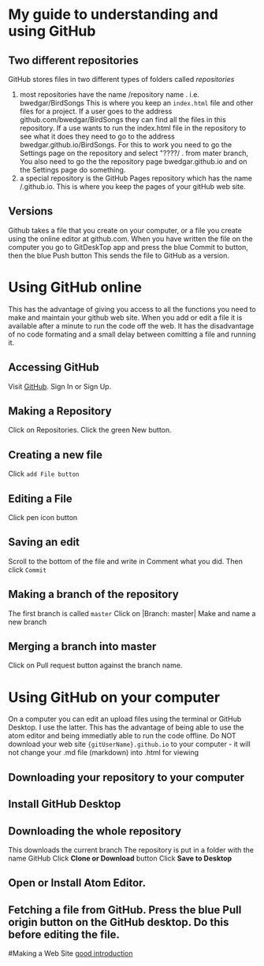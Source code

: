 # My guide to understanding and using GitHub
## Two different repositories
GitHub stores files in two different types of folders called *repositories*
1. most repositories have the name <username>/repository name . i.e. bwedgar/BirdSongs
  This is where you keep an ```index.html``` file and other files for a project.
  If a user goes to the address github.com/bwedgar/BirdSongs they can find all the files in this repository.
  If a use wants to run the index.html file in the repository to see what it does they need to go to the address bwedgar.github.io/BirdSongs.
  For this to work you need to go the Settings page on the repository and select "????/ . from mater branch,  You also need to go the the repository page bwedgar.github.io and on the Settings page do something.
2. a special repository is the GitHub Pages repository which has the name <username>/<username>.github.io. 
  This is where you keep the pages of your gitHub web site.
  
## Versions
Github takes a file that you create on your computer, or a file you create using the online editor at github.com.
When you have written the file on the computer you go to GitDeskTop app and press the blue Commit to button, then the blue Push button
This sends the file to GitHub as a version.

# Using GitHub online 
This has the advantage of giving you access to all the functions you need to make and maintain your github web site. When you add or edit a file it is available after a minute to run the code off the web. It has the disadvantage of no code formating and a small delay between comitting a file and running it.
## Accessing GitHub
Visit [GitHub](https://github.com).  Sign In or Sign Up.
## Making a Repository
Click on Repositories.  Click the green New button.
## Creating a new file
Click `add File button`
## Editing a File
Click pen icon button
## Saving an edit
Scroll to the bottom of the file and write in Comment what you did.
Then click `Commit`
## Making a branch of the repository
The first branch is called `master`
Click on |Branch: master|
Make and name a new branch
## Merging a branch into master
Click on Pull request button against the branch name.


# Using GitHub on your computer
On a computer you can edit an upload files using the terminal or GitHub Desktop.  I use the latter.
This has the advantage of being able to use the atom editor and being immediatly able to run the code offline.
Do NOT download your web site ```{gitUserName}.github.io``` to your computer - it will not change your .md file (markdown) into .html for viewing
## Downloading your repository to your computer

## Install GitHub Desktop
## Downloading the whole repository
This downloads the current branch
The repository is put in a folder with the name GitHub
Click **Clone or Download** button
Click **Save to Desktop**


## Open or Install Atom Editor.




## Fetching a file from GitHub.  Press the blue Pull origin button on the GitHub desktop. Do this before editing the file.
#Making a Web Site
[good introduction](http://jmcglone.com/guides/github-pages/)
